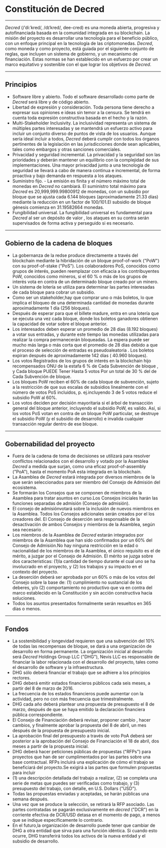 #  **<i class="fa fa-gavel"></i> Constitución de Decred**

---

*Decred* (/ˈdi:ˈkred/, /dɪˈkred/, dee-cred) es una moneda abierta, progresiva y autofinanciada basada en la comunidad integrada en su blockchain. La misión del proyecto es desarrollar una tecnología para el beneficio público, con un enfoque principal en la tecnología de las criptomonedas. *Decred*, como moneda y como proyecto, está guiada por el siguiente conjunto de reglas, que incluyen un sistema de gobierno, y un mecanismo de financiación. Estas normas se han establecido en un esfuerzo por crear un marco equitativo y sostenible con el que lograr los objetivos de *Decred*.

---

## Principios

* Software libre y abierto. Todo el software desarrollado como parte de *Decred* será libre y de código abierto.
* Libertad de expresión y consideración. Toda persona tiene derecho a expresar sus opiniones e ideas sin temor a la censura. Se tendrá en cuenta toda expresión constructiva basada en el hecho y la razón.
* Multi-Stakeholder Inclusivity. La inclusividad representa un sistema de múltiples partes interesadas y se mantendrá un esfuerzo activo para incluir un conjunto diverso de puntos de vista de los usuarios. Aunque sería ideal incluir a todos, *Decred* deberá cumplir con todos los órganos pertinentes de la legislación en las jurisdicciones donde sean aplicables, tales como embargos y otras sanciones comerciales.
* Privacidad y seguridad incremental. La privacidad y la seguridad son las prioridades y deberán mantener un equilibrio con la complejidad de sus implementaciones. Una mayor privacidad junto a una tecnología de seguridad se llevará a cabo de manera continua e incremental, de forma proactiva y bajo demanda en respuesta a los ataques.
* Suministro fijo. - La emisión es finita y el número máximo total de monedas en *Decred* no cambiará. El suministro total máximo para *Decred* es 20,999,999.99800912 de monedas, con un subsidio por bloque que se ajusta cada 6.144 bloques (aproximadamente 21.33 días) mediante la reducción en un factor de 100/101.El subsidio de bloque génesis comienza en 31.19582664 monedas.
* Fungibilidad universal. La fungibilidad universal es fundamental para *Decred* al ser un depósito de valor , los ataques en su contra serán supervisados de forma activa y perseguido si es necesario.

---

## Gobierno de la cadena de bloques

* La gobernanza de la redse produce directamente a través del blockchain mediante la hibridación de un bloque proof-of-work ("PoW") con su proof-of-stake ("PoS"). Los colaboradores PoS, conocidos como grupos de interés, pueden reemplazar con eficacia a los contribuyentes PoW, conocidos como mineros, si el 60 % o más de los grupos de interés vota en contra de un determinado bloque creado por un minero.
* Un sistema de lotería se utiliza para determinar las partes interesadas de cada bloque para cobrar un subsidio.
* Como ser un stakeholder,hay que comprar uno o más boletos, lo que implica el bloqueo de una determinada cantidad de monedas durante aproximadamente 1 día (256 bloques).
* Después de esperar para que el billete madure, entra en una lotería que se ejecuta una vez cada bloque, donde los boletos ganadores obtienen la capacidad de votar sobre el bloque anterior.
* Los interesados ​​deben esperar un promedio de 28 días (8.192 bloques) a votar sus entradas, y durante este tiempo las monedas utilizadas para realizar la compra permanecerán bloqueadas. La espera puede ser mucho más larga o más corta que el promedio de 28 días debido a que el proceso de selección de entradas es pseudoaleatoria . Los boletos expiran después de aproximadamente 142 días ( 40.960 bloques).
* Los votos Registrados de los grupos de interés en la blockchain hijo recompensados ​​ONU de la estafa 6 % de Cada Subvención de bloque , y Cada bloque PUEDE Tener Hasta 5 votos Por un total de 30 % del de Cada Subvención de bloque.
* Los bloques PoW reciben el 60% de cada bloque de subvención, sujeto a la restricción de que sus escalas de subsidios linealmente con el número de votos PoS incluidos, p. ej.incluyendo 3 de 5 votos reduce el subsidio PoW al 60%.
* Los votos deciden por decisión mayoritaria si el árbol de transacción general del bloque anterior, incluyendo el subsidio PoW, es valido. Así, si los votos PoS votan en contra de un bloque PoW particular, se destruye el subsidio PoW (y el subsidio de desarrollo) e invalida cualquier transacción regular dentro de ese bloque.


---

## Gobernabilidad del proyecto

* Fuera de la cadena de toma de decisiones se utilizará para resolver conflictos relacionados con el desarrollo y votado por la Asamblea *Decred* a medida que surjan, como una eficaz proof-of-assembly ("PoA"), hasta el momento PoA esta integrada en la blockchain.
* La Asamblea de *Decred* estará integrada por diversos miembros de la que serán seleccionados para ser miembro del Consejo de Admisión del ecosistema.
* Se formarán los Consejos que se componen de miembros de la Asamblea para tratar asuntos en curso.Los Consejos iniciales harán las funciones separadas de admisión (Consejo de admisión).
* El consejo de admisiónvotará sobre la inclusión de nuevos miembros en la Asamblea. Todos los Consejos adicionales serán creados por el los creadores del. El Consejo de deserción será responsable de la desactivación de ambos Consejos y miembros de la Asamblea, según sea necesario .
* Los miembros de la Asamblea de *Decred* estarán integrados por miembros de la Asamblea que han sido confirmados por un 60% del Consejo de Admisión.No hay ninguna restricción en la edad o nacionalidad de los miembros de la Asamblea, el único requisito es el de mérito, a juzgar por el Consejo de Admisión. El mérito se juzga sobre dos características: (1)la cantidad de tiempo durante el cual uno se ha involucrado en el proyecto, y (2) los trabajos y su impacto en el contexto del proyecto.
* La deserción deberá ser aprobada por un 60% o más de los votos del Consejo sobre la base de: (1) cumplimiento no sustancial de los deberes, y/o (2) comportamiento no productivo que va en contra del marco establecido en la Constitución y sin acción constructiva hacia soluciones.
* Todos los asuntos presentados formalmente serán resueltos en 365 días o menos.

---

## Fondos

* La sostenibilidad y longevidad requieren que una subvención del 10% de todas las recompensas de bloque, se dará a una organización de desarrollo en forma permanente. La organización inicial al desarrollo será *Decred* Holdings Group LLC ("DHG"), Nevis LLC es responsable de financiar la labor relacionada con el desarrollo del proyecto, tales como el desarrollo de software y la infraestructura.
* DHG sólo deberá financiar el trabajo que se adhiere a los principios rectores.
* DHG deberá emitir estados financieros públicos cada seis meses, a partir del 8 de marzo de 2016.
* La frecuencia de los estados financieros puede aumentar con la actividad, pero no con más frecuencia que trimestralmente.
* DHG cada año deberá plantear una propuesta de presupuesto el 8 de marzo, después de que se haya emitido la declaración financiera pública correspondiente.
* El Consejo de Financiación deberá revisar, proponer cambio , hacer cambios, y finalmente aprobar la propuesta del 8 de abril, un mes después de la propuesta de presupuesto inicial.
* La aprobación final del presupuesto a través de voto PoA deberá ser posterior a la aprobación del Consejo de Financiación el 18 de abril, dos meses a partir de la propuesta inicial.
* DHG deberá hacer peticiones públicas de propuestas ("RFPs") para proyectos que han de ser cumplimentados por las partes sobre una base contractual. RFPs incluirá una explicación de cómo el trabajo se beneficiará del proyecto.Se exigirá a las partes que formulen propuestas para incluir
* (1) una descripción detallada del trabajo a realizar, (2) se completa una serie de metas que puedes ser verificadas como trabajo, y (3) presupuesto del trabajo, con detalle, en U.S. Dollars ("USD").
* Todas las propuestas enviadas y aceptadas, se harán públicas una semana después.
* Una vez que se produce la selección, se retirará la RFP asociado. Las partes contratadas se pagarán exclusivamente en *decred* ("DCR") en la corriente efectiva de DCR/USD detasa en el momento de pago, a menos que se indique específicamente lo contrario.
* En el futuro,la organización de desarrollo puede tener que cambiar de DHG a otra entidad que sirva para una función idéntica. Si cuando esto ocurre, DHG transferirá todos los activos de la nueva entidad y el subsidio de desarrollo.